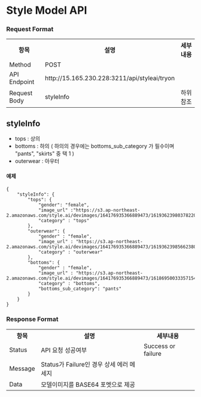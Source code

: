 # Style Model API 


### Request Format
<table>
  <tr>
    <th>항목</th>
    <th>설명</th>
    <th>세부내용</th>
  </tr>
  <tr>
    <td>Method</td>
    <td>POST</td>
    <td></td>
  </tr>
  <tr>
    <td>API Endpoint</td>
    <td>http://15.165.230.228:3211/api/styleai/tryon</td>
    <td></td>
  </tr>
  <tr>
    <td>Request Body</td>
    <td>styleInfo</td>
    <td>하위참조</td>
  </tr>
</table>

## styleInfo
- tops : 상의
- bottoms : 하의 ( 하의의 경우에는 bottoms_sub_category 가 필수이며 "pants", "skirts" 중 택 1 )
- outerwear : 아우터

#### 예제
```
{
    "styleInfo": {
        "tops": {
            "gender": "female",
            "image_url" :"https://s3.ap-northeast-2.amazonaws.com/style.ai/devimages/164176935366889473/161936239803782208.png",
            "category" : "tops"
        },
        "outerwear": {
            "gender" : "female",
            "image_url" : "https://s3.ap-northeast-2.amazonaws.com/style.ai/devimages/164176935366889473/161936239856623808.png",
            "category" : "outerwear"
        },
        "bottoms": {
            "gender" : "female",
            "image_url" : "https://s3.ap-northeast-2.amazonaws.com/style.ai/devimages/164176935366889473/161869500333571547.png",
            "category" : "bottoms",
            "bottoms_sub_category": "pants"
        }
    }
}
```


### Response Format
<table>
  <tr>
    <th>항목</th>
    <th>설명</th>
    <th>세부내용</th>
  </tr>
  <tr>
    <td>Status</td>
    <td>API 요청 성공여부</td>
    <td>Success or failure</td>
  </tr>
  <tr>
    <td>Message</td>
    <td>Status가 Failure인 경우 상세 에러 메세지</td>
    <td></td>
  </tr>
  <tr>
    <td>Data</td>
    <td>모델이미지를 BASE64 포멧으로 제공 </td>
    <td></td>
  </tr>
</table>
